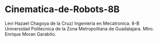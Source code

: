# Cinematica-de-Robots-8B
Levi Hazael Chagoya de la Cruz/
Ingenieria en Mecatronica.
8-B
Universidad Politecnica de la Zona Metropolitana de Guadalajara.
Mtro. Enrique Moran Garabito.
